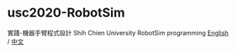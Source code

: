 # usc2020-RobotSim
實踐-機器手臂程式設計
Shih Chien University RobotSim  programming
[English](https://kai1203.github.io/usc2020-RobotSim-/en/index.md) / [中文](https://kai1203.github.io/usc2020-RobotSim-/zh-tw/index.md)

<!--stackedit_data:
eyJoaXN0b3J5IjpbLTE4MTgzNDcxOTRdfQ==
-->
